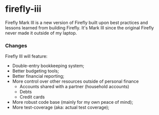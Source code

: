 firefly-iii
===========

Firefly Mark III is a new version of Firefly built upon best practices and lessons learned 
from building Firefly. It's Mark III since the original Firefly never made it outside of my
laptop.

### Changes

Firefly III will feature:

- Double-entry bookkeeping system;
- Better budgeting tools;
- Better financial reporting;
- More control over other resources outside of personal finance
  - Accounts shared with a partner (household accounts)
  - Debts
  - Credit cards
- More robust code base (mainly for my own peace of mind);
- More test-coverage (aka: actual test coverage);
